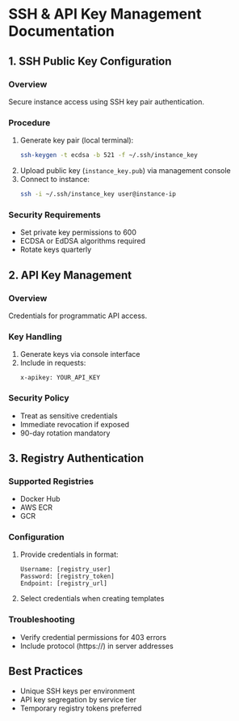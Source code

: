 # SSH & API Key Management Documentation  

## 1. SSH Public Key Configuration  
### Overview  
Secure instance access using SSH key pair authentication.  

### Procedure  
1. Generate key pair (local terminal):  
   ```bash
   ssh-keygen -t ecdsa -b 521 -f ~/.ssh/instance_key
   ```  
2. Upload public key (`instance_key.pub`) via management console  
3. Connect to instance:  
   ```bash
   ssh -i ~/.ssh/instance_key user@instance-ip
   ```  

### Security Requirements  
- Set private key permissions to 600  
- ECDSA or EdDSA algorithms required  
- Rotate keys quarterly  

## 2. API Key Management  
### Overview  
Credentials for programmatic API access.  

### Key Handling  
1. Generate keys via console interface  
2. Include in requests:  
   ```http
   x-apikey: YOUR_API_KEY
   ```  

### Security Policy  
- Treat as sensitive credentials  
- Immediate revocation if exposed  
- 90-day rotation mandatory  

## 3. Registry Authentication  
### Supported Registries  
- Docker Hub  
- AWS ECR  
- GCR  

### Configuration  
1. Provide credentials in format:  
   ```
   Username: [registry_user]
   Password: [registry_token]
   Endpoint: [registry_url]
   ```  
2. Select credentials when creating templates  

### Troubleshooting  
- Verify credential permissions for 403 errors  
- Include protocol (https://) in server addresses  

## Best Practices  
- Unique SSH keys per environment  
- API key segregation by service tier  
- Temporary registry tokens preferred  
